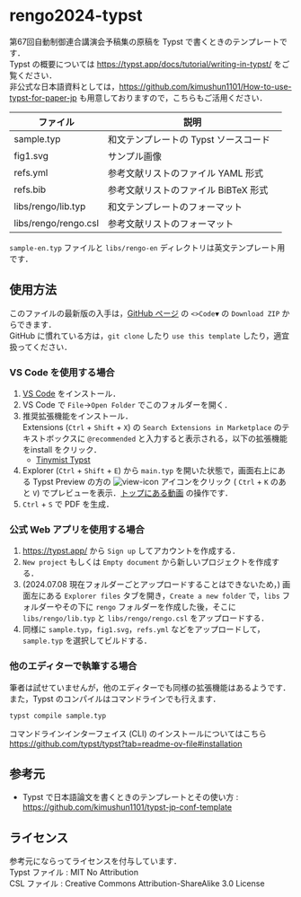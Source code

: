 # rengo2024-typst

第67回自動制御連合講演会予稿集の原稿を Typst で書くときのテンプレートです．  
Typst の概要については https://typst.app/docs/tutorial/writing-in-typst/ をご覧ください．  
非公式な日本語資料としては，https://github.com/kimushun1101/How-to-use-typst-for-paper-jp も用意しておりますので，こちらもご活用ください．

| ファイル       | 説明                                |
| ------------- | ----------------------------------- |
| sample.typ    | 和文テンプレートの Typst ソースコード  |
| fig1.svg　    | サンプル画像           　　　 　      |
| refs.yml　    | 参考文献リストのファイル YAML 形式     |
| refs.bib　    | 参考文献リストのファイル BiBTeX 形式　 |
| libs/rengo/lib.typ | 和文テンプレートのフォーマット　  |
| libs/rengo/rengo.csl | 参考文献リストのフォーマット　  |

`sample-en.typ` ファイルと `libs/rengo-en` ディレクトリは英文テンプレート用です．

## 使用方法
このファイルの最新版の入手は，[GitHub ページ](https://github.com/kimushun1101/rengo2024-typst) の `<>Code▼` の `Download ZIP` からできます．  
GitHub に慣れている方は，`git clone` したり `use this template` したり，適宜扱ってください．

### VS Code を使用する場合
1. [VS Code](https://code.visualstudio.com/) をインストール．
2. VS Code で `File`→`Open Folder` でこのフォルダーを開く．  
3. 推奨拡張機能をインストール．  
  Extensions (`Ctrl` + `Shift` + `X`) の `Search Extensions in Marketplace` のテキストボックスに `@recommended` と入力すると表示される，以下の拡張機能をinstall をクリック．  
    - [Tinymist Typst](https://marketplace.visualstudio.com/items?itemName=myriad-dreamin.tinymist)
4. Explorer (`Ctrl` + `Shift` + `E`) から `main.typ` を開いた状態で，画面右上にある Typst Preview の方の ![view-icon](https://github.com/kimushun1101/typst-jp-conf-template/assets/13430937/a44c52cb-d23a-4fdb-ac9f-dc2b47deb40a) アイコンをクリック (
 `Ctrl` + `K` のあと `V`) でプレビューを表示．[トップにある動画](#typst-jp-conf-template) の操作です．
5. `Ctrl` + `S` で PDF を生成．

### 公式 Web アプリを使用する場合
1. https://typst.app/ から `Sign up` してアカウントを作成する．
2. `New project` もしくは `Empty document` から新しいプロジェクトを作成する．
3. (2024.07.08 現在フォルダーごとアップロードすることはできないため，) 画面左にある `Explorer files` タブを開き，`Create a new folder` で，`libs` フォルダーやその下に `rengo` フォルダーを作成した後，そこに `libs/rengo/lib.typ` と `libs/rengo/rengo.csl` をアップロードする．
4. 同様に `sample.typ`，`fig1.svg`，`refs.yml` などをアップロードして，`sample.typ` を選択してビルドする．

### 他のエディターで執筆する場合
筆者は試せていませんが，他のエディターでも同様の拡張機能はあるようです．  
また，Typst のコンパイルはコマンドラインでも行えます．
```
typst compile sample.typ
```
コマンドラインインターフェイス (CLI) のインストールについてはこちら https://github.com/typst/typst?tab=readme-ov-file#installation

## 参考元
- Typst で日本語論文を書くときのテンプレートとその使い方 : https://github.com/kimushun1101/typst-jp-conf-template

## ライセンス
参考元にならってライセンスを付与しています．  
Typst ファイル : MIT No Attribution  
CSL ファイル : Creative Commons Attribution-ShareAlike 3.0 License  
